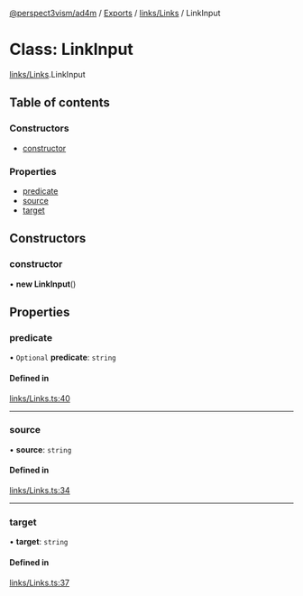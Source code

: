 [@perspect3vism/ad4m](../README.md) / [Exports](../modules.md) / [links/Links](../modules/links_Links.md) / LinkInput

# Class: LinkInput

[links/Links](../modules/links_Links.md).LinkInput

## Table of contents

### Constructors

- [constructor](links_Links.LinkInput.md#constructor)

### Properties

- [predicate](links_Links.LinkInput.md#predicate)
- [source](links_Links.LinkInput.md#source)
- [target](links_Links.LinkInput.md#target)

## Constructors

### constructor

• **new LinkInput**()

## Properties

### predicate

• `Optional` **predicate**: `string`

#### Defined in

[links/Links.ts:40](https://github.com/perspect3vism/ad4m/blob/2628235/src/links/Links.ts#L40)

___

### source

• **source**: `string`

#### Defined in

[links/Links.ts:34](https://github.com/perspect3vism/ad4m/blob/2628235/src/links/Links.ts#L34)

___

### target

• **target**: `string`

#### Defined in

[links/Links.ts:37](https://github.com/perspect3vism/ad4m/blob/2628235/src/links/Links.ts#L37)
